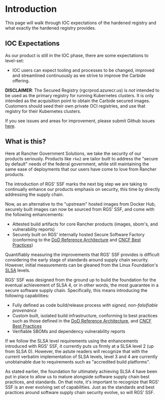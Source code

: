 # Introduction

This page will walk through IOC expectations of the hardened registry and what exactly the hardened registry provides.

## IOC Expectations
As our product is still in the IOC phase, there are some expectations to level-set:

* IOC users can expect tooling and processes to be changed, improved and streamlined continuously as we strive to improve the Carbide offering.

**DISCLAIMER**:  The Secured Registry (rgcrprod.azurecr.us) is _not_ intended to be used as the primary registry for running Kubernetes clusters. It is only intended as the acquisition point to obtain the Carbide secured images. Customers should seed their own private OCI registries, and use that registry for their Kubernetes clusters.

If you see issues and areas for improvement, please submit Github issues [here](https://github.com/rancherfederal/carbide-docs/issues/).

## What is this?
Here at Rancher Government Solutions, we take the security of our products seriously.  Products like `rke2` are tailor built to address the "secure by default" needs of the federal government, while still maintaining the same ease of deployments that our users have come to love from Rancher products.

The introduction of RGS' SSF marks the next big step we are taking to continually enhance our products emphasis on security, this time by directly addressing the supply chain.

Now, as an alternative to the "upstream" hosted images from Docker Hub, securely built images can now be sourced from RGS' SSF, and come with the following enhancements:

- Attested build artifacts for core Rancher products (images, sbom's, and vulnerability reports)
- Securely built on RGS' internally hosted Secure Software Factory (conforming to the [DoD Reference Architecture](https://dodcio.defense.gov/Portals/0/Documents/Library/DoD%20Enterprise%20DevSecOps%20Reference%20Design%20-%20CNCF%20Kubernetes%20w-DD1910_cleared_20211022.pdf) and [CNCF Best Practices](https://project.linuxfoundation.org/hubfs/CNCF_SSCP_v1.pdf))

Quantifiably measuring the improvements that RGS' SSF provides is difficult considering the early stage of standards around supply chain security.  However, initial measurements can be gleaned from the Linux Foundation's [SLSA](https://slsa.dev) levels.

RGS' SSF was designed from the ground up to build the foundation for the eventual achievement of SLSA 4, or in other words, the most guarantee in a secure software supply chain.  Specifically, this means introducing the following capabilities:

- Fully defined as code build/release process _with signed, non-falsifiable provenance_
- Custom built, isolated build infrastructure, conforming to best practices such as those defined in the [DoD Reference Architecture](https://dodcio.defense.gov/Portals/0/Documents/Library/DoD%20Enterprise%20DevSecOps%20Reference%20Design%20-%20CNCF%20Kubernetes%20w-DD1910_cleared_20211022.pdf), and [CNCF Best Practices](https://project.linuxfoundation.org/hubfs/CNCF_SSCP_v1.pdf)
- Verifiable SBOMs and dependency vulnerability reports

If we follow the SLSA level requirements using the enhancements introduced with RGS' SSF, it currently puts us firmly at a SLSA level 2 (up from SLSA 0).  However, the astute readers will recognize that with the current verbatim implementation of SLSA levels, level 3 and 4 are currently unobtainable due to requirements such as "accredited build platforms".

As stated earlier, the foundation for ultimately achieving SLSA 4 have been put in place to allow us to mature alongside software supply chain best practices, and standards.  On that note, it's important to recognize that RGS' SSF is an ever evolving set of capabilities.  Just as the standards and best practices around software supply chain security evolve, so will RGS' SSF.
